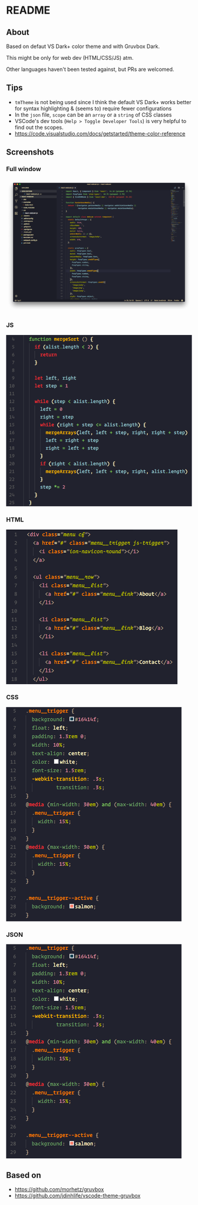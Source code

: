 # README

## About
Based on defaut VS Dark+ color theme and with Gruvbox Dark. 

This might be only for web dev (HTML/CSS/JS) atm.

Other languages haven't been tested against, but PRs are welcomed.

## Tips
 - `tmTheme` is not being used since I think the default VS Dark+ works better for syntax highlighting & (seems to) require fewer configurations
 - In the `json` file, `scope` can be an `array` or a `string` of CSS classes
 - VSCode's dev tools (`Help > Toggle Developer Tools`) is very helpful to find
 out the scopes.
 - https://code.visualstudio.com/docs/getstarted/theme-color-reference


## Screenshots

### Full window
![js](images/window.png)

### JS
![js](images/js.png)

### HTML

![html](images/html.png)

### CSS

![html](images/css.png)

### JSON

![html](images/css.png)

## Based on
- https://github.com/morhetz/gruvbox
- https://github.com/jdinhlife/vscode-theme-gruvbox
